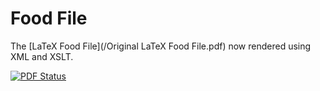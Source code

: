 Food File
========

The [LaTeX Food File](/Original LaTeX Food File.pdf) now rendered using XML and XSLT.

[![PDF Status](https://www.sharelatex.com/github/repos/joejcollins/foodfile/builds/latest/badge.svg)](https://www.sharelatex.com/github/repos/joejcollins/FoodFile/builds/latest/output.pdf)
